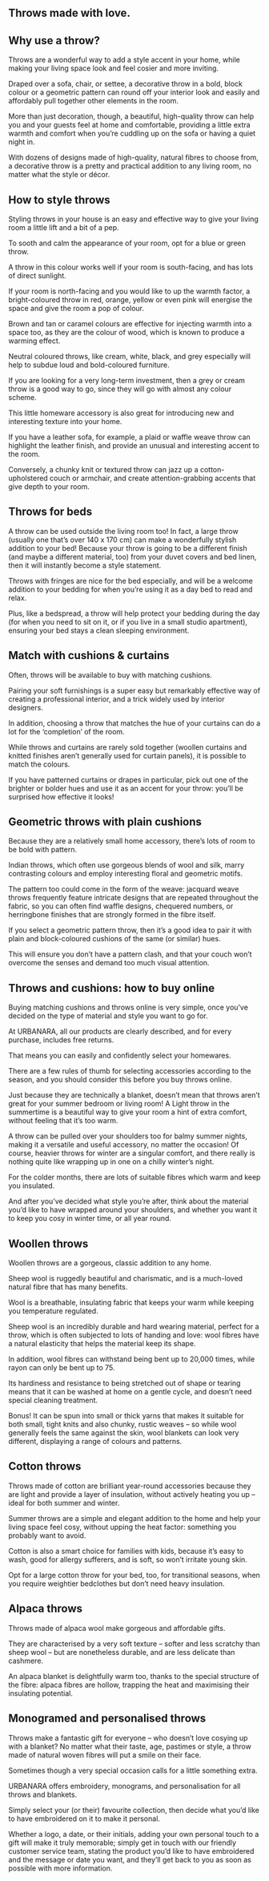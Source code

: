 Throws made with love.
----------------------

Why use a throw?
----------------

Throws are a wonderful way to add a style accent in your home, while making your living space look and feel cosier and more inviting.

Draped over a sofa, chair, or settee, a decorative throw in a bold, block colour or a geometric pattern can round off your interior look and easily and affordably pull together other elements in the room.

More than just decoration, though, a beautiful, high-quality throw can help you and your guests feel at home and comfortable, providing a little extra warmth and comfort when you’re cuddling up on the sofa or having a quiet night in.

With dozens of designs made of high-quality, natural fibres to choose from, a decorative throw is a pretty and practical addition to any living room, no matter what the style or décor.

How to style throws
-------------------

Styling throws in your house is an easy and effective way to give your living room a little lift and a bit of a pep.

To sooth and calm the appearance of your room, opt for a blue or green throw.

A throw in this colour works well if your room is south-facing, and has lots of direct sunlight.

If your room is north-facing and you would like to up the warmth factor, a bright-coloured throw in red, orange, yellow or even pink will energise the space and give the room a pop of colour.

Brown and tan or caramel colours are effective for injecting warmth into a space too, as they are the colour of wood, which is known to produce a warming effect.

Neutral coloured throws, like cream, white, black, and grey especially will help to subdue loud and bold-coloured furniture.

If you are looking for a very long-term investment, then a grey or cream throw is a good way to go, since they will go with almost any colour scheme.

This little homeware accessory is also great for introducing new and interesting texture into your home.

If you have a leather sofa, for example, a plaid or waffle weave throw can highlight the leather finish, and provide an unusual and interesting accent to the room.

Conversely, a chunky knit or textured throw can jazz up a cotton-upholstered couch or armchair, and create attention-grabbing accents that give depth to your room.

Throws for beds
---------------

A throw can be used outside the living room too! In fact, a large throw (usually one that’s over 140 x 170 cm) can make a wonderfully stylish addition to your bed! Because your throw is going to be a different finish (and maybe a different material, too) from your duvet covers and bed linen, then it will instantly become a style statement.

Throws with fringes are nice for the bed especially, and will be a welcome addition to your bedding for when you’re using it as a day bed to read and relax.

Plus, like a bedspread, a throw will help protect your bedding during the day (for when you need to sit on it, or if you live in a small studio apartment), ensuring your bed stays a clean sleeping environment.

Match with cushions & curtains
------------------------------

Often, throws will be available to buy with matching cushions.

Pairing your soft furnishings is a super easy but remarkably effective way of creating a professional interior, and a trick widely used by interior designers.

In addition, choosing a throw that matches the hue of your curtains can do a lot for the ‘completion’ of the room.

While throws and curtains are rarely sold together (woollen curtains and knitted finishes aren’t generally used for curtain panels), it is possible to match the colours.

If you have patterned curtains or drapes in particular, pick out one of the brighter or bolder hues and use it as an accent for your throw: you’ll be surprised how effective it looks!

Geometric throws with plain cushions
------------------------------------

Because they are a relatively small home accessory, there’s lots of room to be bold with pattern.

Indian throws, which often use gorgeous blends of wool and silk, marry contrasting colours and employ interesting floral and geometric motifs.

The pattern too could come in the form of the weave: jacquard weave throws frequently feature intricate designs that are repeated throughout the fabric, so you can often find waffle designs, chequered numbers, or herringbone finishes that are strongly formed in the fibre itself.

If you select a geometric pattern throw, then it’s a good idea to pair it with plain and block-coloured cushions of the same (or similar) hues.

This will ensure you don’t have a pattern clash, and that your couch won’t overcome the senses and demand too much visual attention.

Throws and cushions: how to buy online
--------------------------------------

Buying matching cushions and throws online is very simple, once you’ve decided on the type of material and style you want to go for.

At URBANARA, all our products are clearly described, and for every purchase, includes free returns.

That means you can easily and confidently select your homewares.

There are a few rules of thumb for selecting accessories according to the season, and you should consider this before you buy throws online.

Just because they are technically a blanket, doesn’t mean that throws aren’t great for your summer bedroom or living room! A Light throw in the summertime is a beautiful way to give your room a hint of extra comfort, without feeling that it’s too warm.

A throw can be pulled over your shoulders too for balmy summer nights, making it a versatile and useful accessory, no matter the occasion! Of course, heavier throws for winter are a singular comfort, and there really is nothing quite like wrapping up in one on a chilly winter’s night.

For the colder months, there are lots of suitable fibres which warm and keep you insulated.

And after you’ve decided what style you’re after, think about the material you’d like to have wrapped around your shoulders, and whether you want it to keep you cosy in winter time, or all year round.

Woollen throws
--------------

Woollen throws are a gorgeous, classic addition to any home.

Sheep wool is ruggedly beautiful and charismatic, and is a much-loved natural fibre that has many benefits.

Wool is a breathable, insulating fabric that keeps your warm while keeping you temperature regulated.

Sheep wool is an incredibly durable and hard wearing material, perfect for a throw, which is often subjected to lots of handing and love: wool fibres have a natural elasticity that helps the material keep its shape.

In addition, wool fibres can withstand being bent up to 20,000 times, while rayon can only be bent up to 75.

Its hardiness and resistance to being stretched out of shape or tearing means that it can be washed at home on a gentle cycle, and doesn’t need special cleaning treatment.

Bonus! It can be spun into small or thick yarns that makes it suitable for both small, tight knits and also chunky, rustic weaves – so while wool generally feels the same against the skin, wool blankets can look very different, displaying a range of colours and patterns.

Cotton throws
-------------

Throws made of cotton are brilliant year-round accessories because they are light and provide a layer of insulation, without actively heating you up – ideal for both summer and winter.

Summer throws are a simple and elegant addition to the home and help your living space feel cosy, without upping the heat factor: something you probably want to avoid.

Cotton is also a smart choice for families with kids, because it’s easy to wash, good for allergy sufferers, and is soft, so won’t irritate young skin.

Opt for a large cotton throw for your bed, too, for transitional seasons, when you require weightier bedclothes but don’t need heavy insulation.

Alpaca throws
-------------

Throws made of alpaca wool make gorgeous and affordable gifts.

They are characterised by a very soft texture – softer and less scratchy than sheep wool – but are nonetheless durable, and are less delicate than cashmere.

An alpaca blanket is delightfully warm too, thanks to the special structure of the fibre: alpaca fibres are hollow, trapping the heat and maximising their insulating potential.

Monogramed and personalised throws
----------------------------------

Throws make a fantastic gift for everyone – who doesn’t love cosying up with a blanket? No matter what their taste, age, pastimes or style, a throw made of natural woven fibres will put a smile on their face.

Sometimes though a very special occasion calls for a little something extra.

URBANARA offers embroidery, monograms, and personalisation for all throws and blankets.

Simply select your (or their) favourite collection, then decide what you’d like to have embroidered on it to make it personal.

Whether a logo, a date, or their initials, adding your own personal touch to a gift will make it truly memorable; simply get in touch with our friendly customer service team, stating the product you’d like to have embroidered and the message or date you want, and they’ll get back to you as soon as possible with more information.


